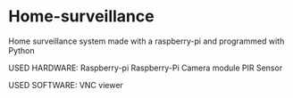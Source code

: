 # Home-surveillance
Home surveillance system made with a raspberry-pi and programmed with Python

USED HARDWARE:
Raspberry-pi
Raspberry-Pi Camera module
PIR Sensor

USED SOFTWARE:
VNC viewer


